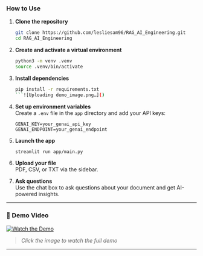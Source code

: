 

###  How to Use

1. **Clone the repository**
   ```bash
   git clone https://github.com/lesliesam96/RAG_AI_Engineering.git
   cd RAG_AI_Engineering
   ```

2. **Create and activate a virtual environment**
   ```bash
   python3 -m venv .venv
   source .venv/bin/activate
   ```

3. **Install dependencies**
   ```bash
   pip install -r requirements.txt
   ```![Uploading demo_image.png…]()


4. **Set up environment variables**  
   Create a `.env` file in the `app` directory and add your API keys:
   ```
   GENAI_KEY=your_genai_api_key
   GENAI_ENDPOINT=your_genai_endpoint
   ```

5. **Launch the app**
   ```bash
   streamlit run app/main.py
   ```

6. **Upload your file**  
   PDF, CSV, or TXT via the sidebar.

7. **Ask questions**  
   Use the chat box to ask questions about your document and get AI-powered insights.

---

### 🎥 Demo Video

[![Watch the Demo](https://link-to-your-demo-video.com)](https://youtu.be/n8chC1RQXlo)

>  *Click the image to watch the full demo*

---
